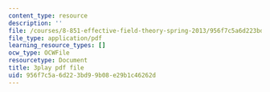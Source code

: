 ```yaml
---
content_type: resource
description: ''
file: /courses/8-851-effective-field-theory-spring-2013/956f7c5a6d223bd99b08e29b1c46262d_kEd-WsV7ESA.pdf
file_type: application/pdf
learning_resource_types: []
ocw_type: OCWFile
resourcetype: Document
title: 3play pdf file
uid: 956f7c5a-6d22-3bd9-9b08-e29b1c46262d
---
```

